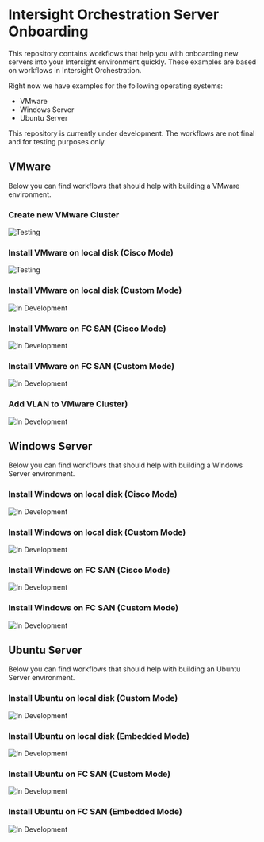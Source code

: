 # Intersight Orchestration Server Onboarding

This repository contains workflows that help you with onboarding new servers into your Intersight environment quickly. These examples are based on workflows in Intersight Orchestration.

Right now we have examples for the following operating systems:
* VMware
* Windows Server
* Ubuntu Server

This repository is currently under development. The workflows are not final and for testing purposes only.

<!---
https://img.shields.io/badge/Status-Ready-green
-->

## VMware
Below you can find workflows that should help with building a VMware environment.

### Create new VMware Cluster
![Testing](https://img.shields.io/badge/Status-Testing-orange)

### Install VMware on local disk (Cisco Mode)
![Testing](https://img.shields.io/badge/Status-Testing-orange)

### Install VMware on local disk (Custom Mode)
![In Development](https://img.shields.io/badge/Status-In%20Development-red)

### Install VMware on FC SAN (Cisco Mode)
![In Development](https://img.shields.io/badge/Status-In%20Development-red)

### Install VMware on FC SAN (Custom Mode)
![In Development](https://img.shields.io/badge/Status-In%20Development-red)

### Add VLAN to VMware Cluster)
![In Development](https://img.shields.io/badge/Status-In%20Development-red)


## Windows Server
Below you can find workflows that should help with building a Windows Server environment.

### Install Windows on local disk (Cisco Mode)
![In Development](https://img.shields.io/badge/Status-In%20Development-red)

### Install Windows on local disk (Custom Mode)
![In Development](https://img.shields.io/badge/Status-In%20Development-red)

### Install Windows on FC SAN (Cisco Mode)
![In Development](https://img.shields.io/badge/Status-In%20Development-red)

### Install Windows on FC SAN (Custom Mode)
![In Development](https://img.shields.io/badge/Status-In%20Development-red)


## Ubuntu Server
Below you can find workflows that should help with building an Ubuntu Server environment.

### Install Ubuntu on local disk (Custom Mode)
![In Development](https://img.shields.io/badge/Status-In%20Development-red)

### Install Ubuntu on local disk (Embedded Mode)
![In Development](https://img.shields.io/badge/Status-In%20Development-red)

### Install Ubuntu on FC SAN (Custom Mode)
![In Development](https://img.shields.io/badge/Status-In%20Development-red)

### Install Ubuntu on FC SAN (Embedded Mode)
![In Development](https://img.shields.io/badge/Status-In%20Development-red)
